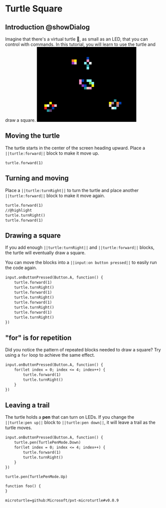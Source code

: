 # Turtle Square

## Introduction @showDialog

Imagine that there's a virtual turtle 🐢, as small as an LED, that you can control with commands. In this tutorial, you will learn to use the turtle and draw a square.
![Draw a suqare](https://raw.githubusercontent.com/shakao/skillmap-game-of-life/master/images/complex-life.gif)

## Moving the turtle

The turtle starts in the center of the screen heading upward. Place a ``||turtle:forward||`` block to make it move up.

```blocks
turtle.forward(1)
```

## Turning and moving

Place a ``||turtle:turnRight||`` to turn the turtle and place another ``||turtle:forward||`` block to make it move again.

```blocks
turtle.forward(1)
//@highlight
turtle.turnRight()
turtle.forward(1)
```

## Drawing a square

If you add enough ``||turtle:turnRight||`` and ``||turtle:forward||`` blocks, the turtle will eventually draw a square. 

You can move the blocks into a ``||input:on button pressed||`` to easily run the code again.

```blocks
input.onButtonPressed(Button.A, function() {
    turtle.forward(1)
    turtle.turnRight()
    turtle.forward(1)
    turtle.turnRight()
    turtle.forward(1)
    turtle.turnRight()
    turtle.forward(1)
    turtle.turnRight()
})
```

## "for" is for repetition

Did you notice the pattern of repeated blocks needed to draw a square? Try using a ``for`` loop to achieve the same effect.

```blocks
input.onButtonPressed(Button.A, function() {
    for(let index = 0; index <= 4; index++) {
        turtle.forward(1)
        turtle.turnRight()
    }
})
```

## Leaving a trail

The turtle holds a **pen** that can turn on LEDs. If you change the ``||turtle:pen up||`` block to ``||turtle:pen down||``, it will leave a trail as the turtle moves.

```blocks
input.onButtonPressed(Button.A, function() {
    turtle.pen(TurtlePenMode.Down)
    for(let index = 0; index <= 4; index++) {
        turtle.forward(1)
        turtle.turnRight()
    }
})
```
```template
turtle.pen(TurtlePenMode.Up)
```


```ghost
function foo() {
}
```

```package
microturtle=github:Microsoft/pxt-microturtle#v0.0.9
```

